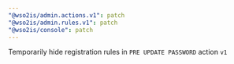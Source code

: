 ```yaml
---
"@wso2is/admin.actions.v1": patch
"@wso2is/admin.rules.v1": patch
"@wso2is/console": patch
---
```


Temporarily hide registration rules in `PRE UPDATE PASSWORD` action `v1`
